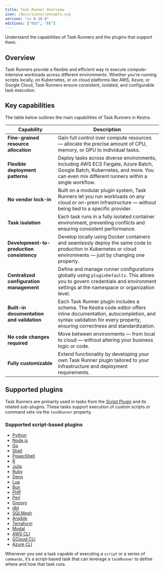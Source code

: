 ```yaml
---
title: Task Runner Overview
icon: /docs/icons/concepts.svg
version: ">= 0.18.0"
editions: ["OSS", "EE"]
---
```


Understand the capabilities of Task Runners and the plugins that support them.

## Overview

Task Runners provide a flexible and efficient way to execute compute-intensive workloads across different environments. Whether you’re running scripts locally, on Kubernetes, or on cloud platforms like AWS, Azure, or Google Cloud, Task Runners ensure consistent, isolated, and configurable task execution.

## Key capabilities

The table below outlines the main capabilities of Task Runners in Kestra.

| Capability                               | Description                                                                                                                                                                                                                 |
|------------------------------------------|-----------------------------------------------------------------------------------------------------------------------------------------------------------------------------------------------------------------------------|
| **Fine-grained resource allocation**     | Gain full control over compute resources — allocate the precise amount of CPU, memory, or GPU to individual tasks.                                                                                                         |
| **Flexible deployment patterns**         | Deploy tasks across diverse environments, including AWS ECS Fargate, Azure Batch, Google Batch, Kubernetes, and more. You can even mix different runners within a single workflow.                                          |
| **No vendor lock-in**                    | Built on a modular plugin system, Task Runners let you run workloads on any cloud or on-prem infrastructure — without being tied to a specific provider.                                                                   |
| **Task isolation**                       | Each task runs in a fully isolated container environment, preventing conflicts and ensuring consistent performance.                                                                  |
| **Development-to-production consistency**| Develop locally using Docker containers and seamlessly deploy the same code to production in Kubernetes or cloud environments — just by changing one property.                        |
| **Centralized configuration management** | Define and manage runner configurations globally using `pluginDefaults`. This allows you to govern credentials and environment settings at the namespace or organization level.                                             |
| **Built-in documentation and validation**| Each Task Runner plugin includes a schema. The Kestra code editor offers inline documentation, autocompletion, and syntax validation for every property, ensuring correctness and standardization.                          |
| **No code changes required**             | Move between environments — from local to cloud — without altering your business logic or code.                                                                                                                             |
| **Fully customizable**                   | Extend functionality by developing your own Task Runner plugin tailored to your infrastructure and deployment requirements.                                                                                                |

## Supported plugins

Task Runners are primarily used in tasks from the [Script Plugin](https://github.com/kestra-io/plugin-scripts) and its related sub-plugins. These tasks support execution of custom scripts or command sets via the `taskRunner` property.

### Supported script-based plugins

- [Python](/plugins/plugin-script-python)
- [Node.js](/plugins/plugin-script-node)
- [Go](/plugins/plugin-script-go)
- [Shell](/plugins/plugin-script-shell)
- [PowerShell](/plugins/plugin-script-powershell)
- [R](/plugins/plugin-script-r)
- [Julia](/plugins/plugin-script-julia)
- [Ruby](/plugins/plugin-script-ruby)
- [Deno](/plugins/plugin-script-deno)
- [Lua](/plugins/plugin-script-lua)
- [Bun](/plugins/plugin-script-bun)
- [PHP](/plugins/plugin-script-php)
- [Perl](/plugins/plugin-script-perl)
- [Groovy](/plugins/plugin-script-groovy)
- [dbt](/plugins/plugin-dbt)
- [SQLMesh](/plugins/plugin-sqlmesh)
- [Ansible](/plugins/plugin-ansible)
- [Terraform](/plugins/plugin-terraform)
- [Modal](/plugins/plugin-modal)
- [AWS CLI](/plugins/plugin-aws/cli/io.kestra.plugin.aws.cli.awscli)
- [GCloud CLI](/plugins/plugin-gcp/cli/io.kestra.plugin.gcp.cli.gcloudcli)
- [Azure CLI](/plugins/plugin-azure/cli/io.kestra.plugin.azure.cli.azcli)

Whenever you see a task capable of executing a `script` or a series of `commands`, it’s a script-based task that can leverage a `taskRunner` to define where and how that task runs.
